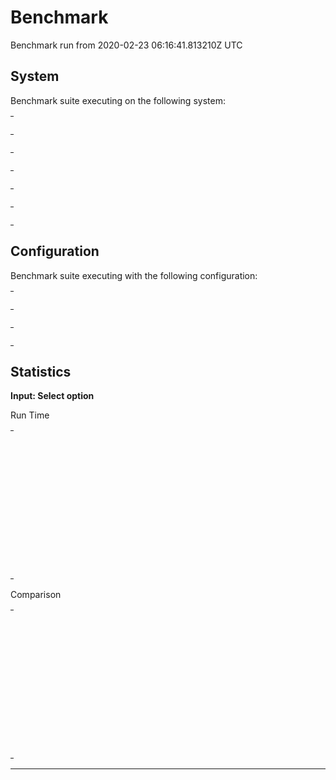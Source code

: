 # Benchmark

Benchmark run from 2020-02-23 06:16:41.813210Z UTC

## System

Benchmark suite executing on the following system:

<table style="width: 1%">
  <tr>
    <th style="width: 1%; white-space: nowrap">Operating System</th>
    <td>macOS</td>
  </tr><tr>
    <th style="white-space: nowrap">CPU Information</th>
    <td style="white-space: nowrap">Intel(R) Core(TM) i9-9880H CPU @ 2.30GHz</td>
  </tr><tr>
    <th style="white-space: nowrap">Number of Available Cores</th>
    <td style="white-space: nowrap">16</td>
  </tr><tr>
    <th style="white-space: nowrap">Available Memory</th>
    <td style="white-space: nowrap">32 GB</td>
  </tr><tr>
    <th style="white-space: nowrap">Elixir Version</th>
    <td style="white-space: nowrap">1.7.4</td>
  </tr><tr>
    <th style="white-space: nowrap">Erlang Version</th>
    <td style="white-space: nowrap">22.0</td>
  </tr>
</table>

## Configuration

Benchmark suite executing with the following configuration:

<table style="width: 1%">
  <tr>
    <th style="width: 1%">:time</th>
    <td style="white-space: nowrap">1 s</td>
  </tr><tr>
    <th>:parallel</th>
    <td style="white-space: nowrap">1</td>
  </tr><tr>
    <th>:warmup</th>
    <td style="white-space: nowrap">2 s</td>
  </tr>
</table>

## Statistics




__Input: Select option__

Run Time
<table style="width: 1%">
  <tr>
    <th>Name</th>
    <th style="text-align: right">IPS</th>
    <th style="text-align: right">Average</th>
    <th style="text-align: right">Devitation</th>
    <th style="text-align: right">Median</th>
    <th style="text-align: right">99th&nbsp;%</th>
  </tr>
  <tr>
    <td style="white-space: nowrap">Navigate (hound)</td>
    <td style="white-space: nowrap; text-align: right">69.87</td>
    <td style="white-space: nowrap; text-align: right">14.31 ms</td>
    <td style="white-space: nowrap; text-align: right">±10.20%</td>
    <td style="white-space: nowrap; text-align: right">14.08 ms</td>
    <td style="white-space: nowrap; text-align: right">24.53 ms</td>
  </tr>
  <tr>
    <td style="white-space: nowrap">Navigate (wallaby)</td>
    <td style="white-space: nowrap; text-align: right">61.39</td>
    <td style="white-space: nowrap; text-align: right">16.29 ms</td>
    <td style="white-space: nowrap; text-align: right">±20.19%</td>
    <td style="white-space: nowrap; text-align: right">16.05 ms</td>
    <td style="white-space: nowrap; text-align: right">40.99 ms</td>
  </tr>
  <tr>
    <td style="white-space: nowrap">Find element (hound)</td>
    <td style="white-space: nowrap; text-align: right">54.08</td>
    <td style="white-space: nowrap; text-align: right">18.49 ms</td>
    <td style="white-space: nowrap; text-align: right">±12.77%</td>
    <td style="white-space: nowrap; text-align: right">18.16 ms</td>
    <td style="white-space: nowrap; text-align: right">34.47 ms</td>
  </tr>
  <tr>
    <td style="white-space: nowrap">Element displayed (hound)</td>
    <td style="white-space: nowrap; text-align: right">38.78</td>
    <td style="white-space: nowrap; text-align: right">25.79 ms</td>
    <td style="white-space: nowrap; text-align: right">±15.01%</td>
    <td style="white-space: nowrap; text-align: right">24.98 ms</td>
    <td style="white-space: nowrap; text-align: right">47.30 ms</td>
  </tr>
  <tr>
    <td style="white-space: nowrap">Visible text (hound)</td>
    <td style="white-space: nowrap; text-align: right">36.86</td>
    <td style="white-space: nowrap; text-align: right">27.13 ms</td>
    <td style="white-space: nowrap; text-align: right">±11.95%</td>
    <td style="white-space: nowrap; text-align: right">26.25 ms</td>
    <td style="white-space: nowrap; text-align: right">42.33 ms</td>
  </tr>
  <tr>
    <td style="white-space: nowrap">Find element (wallaby)</td>
    <td style="white-space: nowrap; text-align: right">35.10</td>
    <td style="white-space: nowrap; text-align: right">28.49 ms</td>
    <td style="white-space: nowrap; text-align: right">±10.96%</td>
    <td style="white-space: nowrap; text-align: right">27.83 ms</td>
    <td style="white-space: nowrap; text-align: right">45.88 ms</td>
  </tr>
  <tr>
    <td style="white-space: nowrap">Element displayed (wallaby)</td>
    <td style="white-space: nowrap; text-align: right">34.63</td>
    <td style="white-space: nowrap; text-align: right">28.88 ms</td>
    <td style="white-space: nowrap; text-align: right">±15.93%</td>
    <td style="white-space: nowrap; text-align: right">28.00 ms</td>
    <td style="white-space: nowrap; text-align: right">54.84 ms</td>
  </tr>
  <tr>
    <td style="white-space: nowrap">Visible text (wallaby)</td>
    <td style="white-space: nowrap; text-align: right">26.46</td>
    <td style="white-space: nowrap; text-align: right">37.79 ms</td>
    <td style="white-space: nowrap; text-align: right">±13.98%</td>
    <td style="white-space: nowrap; text-align: right">36.60 ms</td>
    <td style="white-space: nowrap; text-align: right">63.60 ms</td>
  </tr>
</table>

Comparison
<table style="width: 1%">
  <tr>
    <th>Name</th>
    <th style="text-align: right">IPS</th>
    <th style="text-align: right">Slower</th>
  <tr>
    <td style="white-space: nowrap">Navigate (hound)</td>
    <td style="white-space: nowrap;text-align: right">69.87</td>
    <td>&nbsp;</td>
  </tr>
  <tr>
    <td style="white-space: nowrap">Navigate (wallaby)</td>
    <td style="white-space: nowrap; text-align: right">61.39</td>
    <td style="white-space: nowrap; text-align: right">1.14x</td>
  </tr>
  <tr>
    <td style="white-space: nowrap">Find element (hound)</td>
    <td style="white-space: nowrap; text-align: right">54.08</td>
    <td style="white-space: nowrap; text-align: right">1.29x</td>
  </tr>
  <tr>
    <td style="white-space: nowrap">Element displayed (hound)</td>
    <td style="white-space: nowrap; text-align: right">38.78</td>
    <td style="white-space: nowrap; text-align: right">1.8x</td>
  </tr>
  <tr>
    <td style="white-space: nowrap">Visible text (hound)</td>
    <td style="white-space: nowrap; text-align: right">36.86</td>
    <td style="white-space: nowrap; text-align: right">1.9x</td>
  </tr>
  <tr>
    <td style="white-space: nowrap">Find element (wallaby)</td>
    <td style="white-space: nowrap; text-align: right">35.10</td>
    <td style="white-space: nowrap; text-align: right">1.99x</td>
  </tr>
  <tr>
    <td style="white-space: nowrap">Element displayed (wallaby)</td>
    <td style="white-space: nowrap; text-align: right">34.63</td>
    <td style="white-space: nowrap; text-align: right">2.02x</td>
  </tr>
  <tr>
    <td style="white-space: nowrap">Visible text (wallaby)</td>
    <td style="white-space: nowrap; text-align: right">26.46</td>
    <td style="white-space: nowrap; text-align: right">2.64x</td>
  </tr>
</table>


<hr/>


